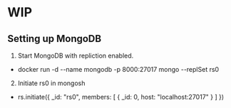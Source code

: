 # WIP



## Setting up MongoDB

1. Start MongoDB with repliction enabled.
  -  docker run -d --name mongodb -p 8000:27017 mongo --replSet rs0
2. Initiate rs0 in mongosh
  - rs.initiate({
    _id: "rs0",
    members: [
        { _id: 0, host: "localhost:27017" }
    ]
})

